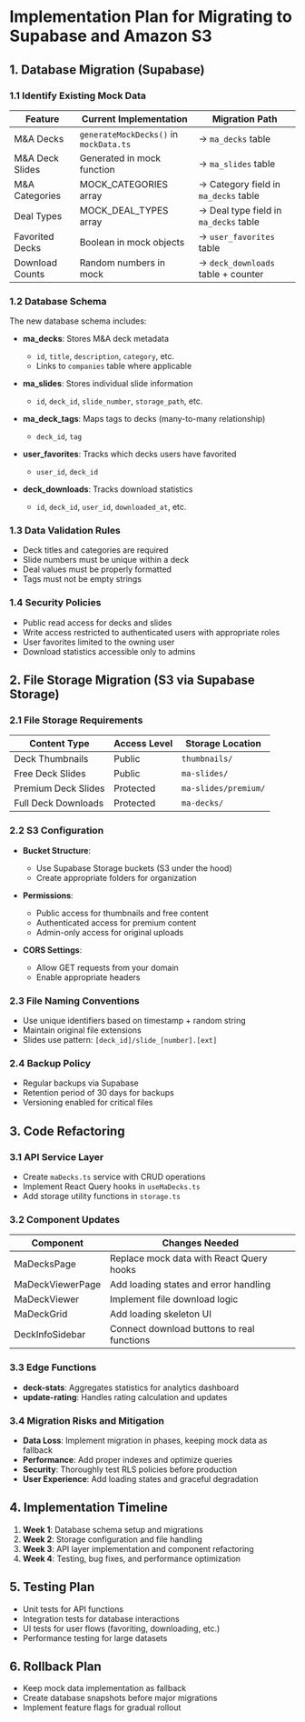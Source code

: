 # Implementation Plan for Migrating to Supabase and Amazon S3

## 1. Database Migration (Supabase)

### 1.1 Identify Existing Mock Data

| Feature | Current Implementation | Migration Path |
|---------|------------------------|---------------|
| M&A Decks | `generateMockDecks()` in `mockData.ts` | → `ma_decks` table |
| M&A Deck Slides | Generated in mock function | → `ma_slides` table |
| M&A Categories | MOCK_CATEGORIES array | → Category field in `ma_decks` table |
| Deal Types | MOCK_DEAL_TYPES array | → Deal type field in `ma_decks` table |
| Favorited Decks | Boolean in mock objects | → `user_favorites` table |
| Download Counts | Random numbers in mock | → `deck_downloads` table + counter |

### 1.2 Database Schema

The new database schema includes:

- **ma_decks**: Stores M&A deck metadata
  - `id`, `title`, `description`, `category`, etc.
  - Links to `companies` table where applicable

- **ma_slides**: Stores individual slide information
  - `id`, `deck_id`, `slide_number`, `storage_path`, etc.

- **ma_deck_tags**: Maps tags to decks (many-to-many relationship)
  - `deck_id`, `tag`

- **user_favorites**: Tracks which decks users have favorited
  - `user_id`, `deck_id`

- **deck_downloads**: Tracks download statistics
  - `id`, `deck_id`, `user_id`, `downloaded_at`, etc.

### 1.3 Data Validation Rules

- Deck titles and categories are required
- Slide numbers must be unique within a deck
- Deal values must be properly formatted
- Tags must not be empty strings

### 1.4 Security Policies

- Public read access for decks and slides
- Write access restricted to authenticated users with appropriate roles
- User favorites limited to the owning user
- Download statistics accessible only to admins

## 2. File Storage Migration (S3 via Supabase Storage)

### 2.1 File Storage Requirements

| Content Type | Access Level | Storage Location |
|--------------|--------------|------------------|
| Deck Thumbnails | Public | `thumbnails/` |
| Free Deck Slides | Public | `ma-slides/` |
| Premium Deck Slides | Protected | `ma-slides/premium/` |
| Full Deck Downloads | Protected | `ma-decks/` |

### 2.2 S3 Configuration

- **Bucket Structure**:
  - Use Supabase Storage buckets (S3 under the hood)
  - Create appropriate folders for organization

- **Permissions**:
  - Public access for thumbnails and free content
  - Authenticated access for premium content
  - Admin-only access for original uploads

- **CORS Settings**:
  - Allow GET requests from your domain
  - Enable appropriate headers

### 2.3 File Naming Conventions

- Use unique identifiers based on timestamp + random string
- Maintain original file extensions
- Slides use pattern: `[deck_id]/slide_[number].[ext]`

### 2.4 Backup Policy

- Regular backups via Supabase
- Retention period of 30 days for backups
- Versioning enabled for critical files

## 3. Code Refactoring

### 3.1 API Service Layer

- Create `maDecks.ts` service with CRUD operations
- Implement React Query hooks in `useMaDecks.ts`
- Add storage utility functions in `storage.ts`

### 3.2 Component Updates

| Component | Changes Needed |
|-----------|---------------|
| MaDecksPage | Replace mock data with React Query hooks |
| MaDeckViewerPage | Add loading states and error handling |
| MaDeckViewer | Implement file download logic |
| MaDeckGrid | Add loading skeleton UI |
| DeckInfoSidebar | Connect download buttons to real functions |

### 3.3 Edge Functions

- **deck-stats**: Aggregates statistics for analytics dashboard
- **update-rating**: Handles rating calculation and updates

### 3.4 Migration Risks and Mitigation

- **Data Loss**: Implement migration in phases, keeping mock data as fallback
- **Performance**: Add proper indexes and optimize queries
- **Security**: Thoroughly test RLS policies before production
- **User Experience**: Add loading states and graceful degradation

## 4. Implementation Timeline

1. **Week 1**: Database schema setup and migrations
2. **Week 2**: Storage configuration and file handling
3. **Week 3**: API layer implementation and component refactoring
4. **Week 4**: Testing, bug fixes, and performance optimization

## 5. Testing Plan

- Unit tests for API functions
- Integration tests for database interactions
- UI tests for user flows (favoriting, downloading, etc.)
- Performance testing for large datasets

## 6. Rollback Plan

- Keep mock data implementation as fallback
- Create database snapshots before major migrations
- Implement feature flags for gradual rollout
